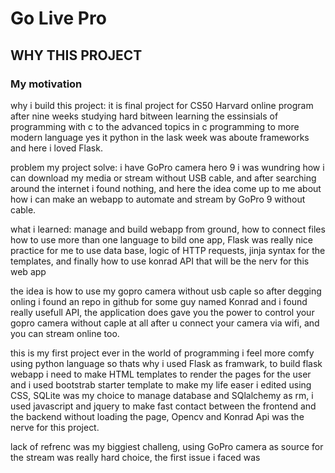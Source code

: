 # Go Live Pro

## WHY THIS PROJECT

### My motivation

why i build this project: it is final project for CS50 Harvard online program after nine weeks studying hard bitween learning the essinsials of programming with c to the advanced topics in c programming to more modern language yes it python in the lask week was aboute frameworks and here i loved Flask.

problem my project solve: i have GoPro camera hero 9 i was wundring how i can download my media or stream without USB cable, and after searching around the internet i found nothing, and here the idea come up to me about how i can make an webapp to automate and stream by GoPro 9 without cable.

what i learned: manage and build webapp from ground, how to connect files how to use more than one language to bild one app, Flask was really nice practice for me to use data base, logic of HTTP requests, jinja syntax for the templates, and finally how to use konrad API that will be the nerv for this web app


the idea is how to use my gopro camera without usb caple so after degging onling i found an repo in github for some guy named Konrad and i found really usefull API,
the application does gave you the power to control your gopro camera without caple at all after u connect your camera via wifi, and you can stream online too.


this is my first project ever in the world of programming i feel more comfy using python language so thats why i used Flask as framwark, to build flask webapp i need to make HTML templates to render the pages for the user and i used bootstrab starter template to make my life easer i edited using CSS, SQLite was my choice to manage database and SQlalchemy as rm, i used javascript and jquery to make fast contact between the frontend and the backend without loading the page, Opencv and Konrad Api was the nerve for this project.

lack of refrenc was my biggiest challeng, using GoPro camera as source for the stream was really hard choice,
the first issue i faced was
